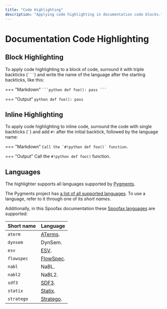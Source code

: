 ```yaml
---
title: "Code Highlighting"
description: "Applying code highlighting in documentation code blocks."
---
```


# Documentation Code Highlighting

## Block Highlighting
To apply code highlighting to a block of code, surround it with triple backticks (`` ``` ``) and write the name of the language after the starting backticks, like this:

=== "Markdown"
    ````
    ```python
    def foo():
        pass
    ```
    ````

=== "Output"
    ```python
    def foo():
        pass
    ```


## Inline Highlighting
To apply code highlighting to inline code, surround the code with single backticks (`` ` ``) and add `` #! `` after the initial backtick, followed by the language name:

=== "Markdown"
    ````
    Call the `#!python def foo()` function.
    ````

=== "Output"
    Call the `#!python def foo()` function.


## Languages
The highlighter supports all languages supported by [Pygments](https://pygments.org/).

The Pygments project has [a list of all supported languages](https://pygments.org/docs/lexers/). To use a language, refer to it through one of its _short names_.

Additionally, in this Spoofax documentation these [Spoofax languages](https://github.com/metaborg/metaborg-pygments) are supported:

| Short name    | Language                                         |
| ------------- | ------------------------------------------------ |
| `aterm`       | [ATerms](../../references/stratego/terms.md).    |
| `dynsem`      | DynSem.                                          |
| `esv`         | [ESV](../../references/esv/index.md).            |
| `flowspec`    | [FlowSpec](../../references/flowspec/index.md).  |
| `nabl`        | NaBL.                                            |
| `nabl2`       | NaBL2.                                           |
| `sdf3`        | [SDF3](../../references/sdf3/index.md).          |
| `statix`      | [Statix](../../references/statix/index.md).      |
| `stratego`    | [Stratego](../../references/stratego/index.md).  |
